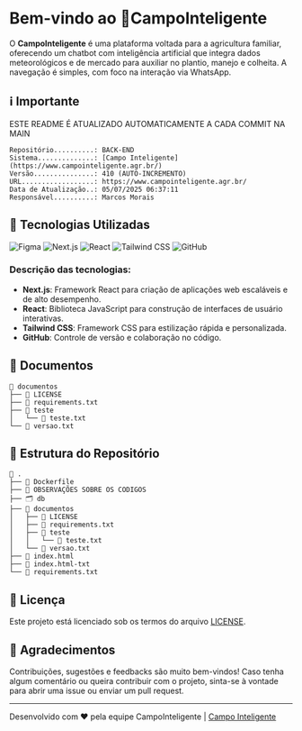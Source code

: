 # Bem-vindo ao 🍃**CampoInteligente**

O **CampoInteligente** é uma plataforma voltada para a agricultura familiar, oferecendo um chatbot com inteligência artificial que integra dados meteorológicos e de mercado para auxiliar no plantio, manejo e colheita. A navegação é simples, com foco na interação via WhatsApp.


## ℹ️ Importante 

ESTE README É ATUALIZADO AUTOMATICAMENTE A CADA COMMIT NA MAIN 

```
Repositório..........: BACK-END
Sistema..............: [Campo Inteligente](https://www.campointeligente.agr.br/)
Versão...............: 410 (AUTO-INCREMENTO)
URL..................: https://www.campointeligente.agr.br/
Data de Atualização..: 05/07/2025 06:37:11
Responsável..........: Marcos Morais
```
## 🧩 Tecnologias Utilizadas

<p align='left'>
  <img src='https://img.shields.io/badge/Figma-F24E1E?logo=figma&logoColor=white' alt='Figma' />
  <img src='https://img.shields.io/badge/Next.js-13.x-black?logo=next.js&logoColor=white' alt='Next.js' />
  <img src='https://img.shields.io/badge/React-18.x-61DAFB?logo=react&logoColor=white' alt='React' />
  <img src='https://img.shields.io/badge/Tailwind_CSS-3.x-38B2AC?logo=tailwindcss&logoColor=white' alt='Tailwind CSS' />
  <img src='https://img.shields.io/badge/GitHub-100000?logo=github&logoColor=white&style=flat' alt='GitHub' />
</p>

### Descrição das tecnologias:

- **Next.js**: Framework React para criação de aplicações web escaláveis e de alto desempenho.
- **React**: Biblioteca JavaScript para construção de interfaces de usuário interativas.
- **Tailwind CSS**: Framework CSS para estilização rápida e personalizada.
- **GitHub**: Controle de versão e colaboração no código.

## 📂 Documentos

```
📂 documentos
├── 📄 LICENSE
├── 📄 requirements.txt
├── 📂 teste
│   └── 📄 teste.txt
└── 📄 versao.txt
```
## 🌳 Estrutura do Repositório

```
📂 .
├── 📄 Dockerfile
├── 📄 OBSERVAÇÕES SOBRE OS CODIGOS
├── 🗂️ db
├── 📂 documentos
│   ├── 📄 LICENSE
│   ├── 📄 requirements.txt
│   ├── 📂 teste
│   │   └── 📄 teste.txt
│   └── 📄 versao.txt
├── 📄 index.html
├── 📄 index.html-txt
└── 📄 requirements.txt
```
## 📜 Licença

Este projeto está licenciado sob os termos do arquivo [LICENSE](./documentos/LICENSE).

## 🤝 Agradecimentos

Contribuições, sugestões e feedbacks são muito bem-vindos! Caso tenha algum comentário ou queira contribuir com o projeto, sinta-se à vontade para abrir uma issue ou enviar um pull request.

--- 

Desenvolvido com ❤️ pela equipe CampoInteligente | [Campo Inteligente](https://www.campointeligente.agr.br/) 

